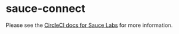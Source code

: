 sauce-connect
=============

Please see the [CircleCI docs for Sauce Labs](https://circleci.com/docs/2.0/browser-testing/#sauce-labs)
for more information.
